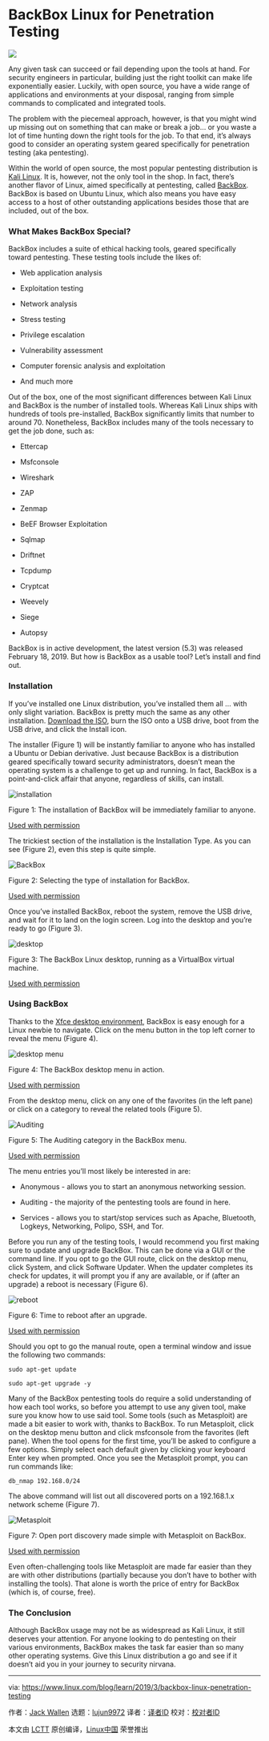 [#]: collector: (lujun9972)
[#]: translator: ( )
[#]: reviewer: ( )
[#]: publisher: ( )
[#]: url: ( )
[#]: subject: (BackBox Linux for Penetration Testing)
[#]: via: (https://www.linux.com/blog/learn/2019/3/backbox-linux-penetration-testing)
[#]: author: (Jack Wallen https://www.linux.com/users/jlwallen)

BackBox Linux for Penetration Testing
======
![](https://www.linux.com/sites/lcom/files/styles/rendered_file/public/security-2688911_1920.jpg?itok=yZ9TjAXu)

Any given task can succeed or fail depending upon the tools at hand. For security engineers in particular, building just the right toolkit can make life exponentially easier. Luckily, with open source, you have a wide range of applications and environments at your disposal, ranging from simple commands to complicated and integrated tools.

The problem with the piecemeal approach, however, is that you might wind up missing out on something that can make or break a job… or you waste a lot of time hunting down the right tools for the job. To that end, it’s always good to consider an operating system geared specifically for penetration testing (aka pentesting).

Within the world of open source, the most popular pentesting distribution is [Kali Linux][1]. It is, however, not the only tool in the shop. In fact, there’s another flavor of Linux, aimed specifically at pentesting, called [BackBox][2]. BackBox is based on Ubuntu Linux, which also means you have easy access to a host of other outstanding applications besides those that are included, out of the box.

### What Makes BackBox Special?

BackBox includes a suite of ethical hacking tools, geared specifically toward pentesting. These testing tools include the likes of:

  * Web application analysis

  * Exploitation testing

  * Network analysis

  * Stress testing

  * Privilege escalation

  * Vulnerability assessment

  * Computer forensic analysis and exploitation

  * And much more




Out of the box, one of the most significant differences between Kali Linux and BackBox is the number of installed tools. Whereas Kali Linux ships with hundreds of tools pre-installed, BackBox significantly limits that number to around 70. Nonetheless, BackBox includes many of the tools necessary to get the job done, such as:

  * Ettercap

  * Msfconsole

  * Wireshark

  * ZAP

  * Zenmap

  * BeEF Browser Exploitation

  * Sqlmap

  * Driftnet

  * Tcpdump

  * Cryptcat

  * Weevely

  * Siege

  * Autopsy




BackBox is in active development, the latest version (5.3) was released February 18, 2019. But how is BackBox as a usable tool? Let’s install and find out.

### Installation

If you’ve installed one Linux distribution, you’ve installed them all … with only slight variation. BackBox is pretty much the same as any other installation. [Download the ISO][3], burn the ISO onto a USB drive, boot from the USB drive, and click the Install icon.

The installer (Figure 1) will be instantly familiar to anyone who has installed a Ubuntu or Debian derivative. Just because BackBox is a distribution geared specifically toward security administrators, doesn’t mean the operating system is a challenge to get up and running. In fact, BackBox is a point-and-click affair that anyone, regardless of skills, can install.

![installation][5]

Figure 1: The installation of BackBox will be immediately familiar to anyone.

[Used with permission][6]

The trickiest section of the installation is the Installation Type. As you can see (Figure 2), even this step is quite simple.

![BackBox][8]

Figure 2: Selecting the type of installation for BackBox.

[Used with permission][6]

Once you’ve installed BackBox, reboot the system, remove the USB drive, and wait for it to land on the login screen. Log into the desktop and you’re ready to go (Figure 3).

![desktop][10]

Figure 3: The BackBox Linux desktop, running as a VirtualBox virtual machine.

[Used with permission][6]

### Using BackBox

Thanks to the [Xfce desktop environment][11], BackBox is easy enough for a Linux newbie to navigate. Click on the menu button in the top left corner to reveal the menu (Figure 4).

![desktop menu][13]

Figure 4: The BackBox desktop menu in action.

[Used with permission][6]

From the desktop menu, click on any one of the favorites (in the left pane) or click on a category to reveal the related tools (Figure 5).

![Auditing][15]

Figure 5: The Auditing category in the BackBox menu.

[Used with permission][6]

The menu entries you’ll most likely be interested in are:

  * Anonymous - allows you to start an anonymous networking session.

  * Auditing - the majority of the pentesting tools are found in here.

  * Services - allows you to start/stop services such as Apache, Bluetooth, Logkeys, Networking, Polipo, SSH, and Tor.




Before you run any of the testing tools, I would recommend you first making sure to update and upgrade BackBox. This can be done via a GUI or the command line. If you opt to go the GUI route, click on the desktop menu, click System, and click Software Updater. When the updater completes its check for updates, it will prompt you if any are available, or if (after an upgrade) a reboot is necessary (Figure 6).

![reboot][17]

Figure 6: Time to reboot after an upgrade.

[Used with permission][6]

Should you opt to go the manual route, open a terminal window and issue the following two commands:

```
sudo apt-get update

sudo apt-get upgrade -y
```

Many of the BackBox pentesting tools do require a solid understanding of how each tool works, so before you attempt to use any given tool, make sure you know how to use said tool. Some tools (such as Metasploit) are made a bit easier to work with, thanks to BackBox. To run Metasploit, click on the desktop menu button and click msfconsole from the favorites (left pane). When the tool opens for the first time, you’ll be asked to configure a few options. Simply select each default given by clicking your keyboard Enter key when prompted. Once you see the Metasploit prompt, you can run commands like:

```
db_nmap 192.168.0/24
```

The above command will list out all discovered ports on a 192.168.1.x network scheme (Figure 7).

![Metasploit][19]

Figure 7: Open port discovery made simple with Metasploit on BackBox.

[Used with permission][6]

Even often-challenging tools like Metasploit are made far easier than they are with other distributions (partially because you don’t have to bother with installing the tools). That alone is worth the price of entry for BackBox (which is, of course, free).

### The Conclusion

Although BackBox usage may not be as widespread as Kali Linux, it still deserves your attention. For anyone looking to do pentesting on their various environments, BackBox makes the task far easier than so many other operating systems. Give this Linux distribution a go and see if it doesn’t aid you in your journey to security nirvana.

--------------------------------------------------------------------------------

via: https://www.linux.com/blog/learn/2019/3/backbox-linux-penetration-testing

作者：[Jack Wallen][a]
选题：[lujun9972][b]
译者：[译者ID](https://github.com/译者ID)
校对：[校对者ID](https://github.com/校对者ID)

本文由 [LCTT](https://github.com/LCTT/TranslateProject) 原创编译，[Linux中国](https://linux.cn/) 荣誉推出

[a]: https://www.linux.com/users/jlwallen
[b]: https://github.com/lujun9972
[1]: https://www.kali.org/
[2]: https://linux.backbox.org/
[3]: https://www.backbox.org/download/
[4]: /files/images/backbox1jpg
[5]: https://www.linux.com/sites/lcom/files/styles/rendered_file/public/backbox_1.jpg?itok=pn4fQVp7 (installation)
[6]: /licenses/category/used-permission
[7]: /files/images/backbox2jpg
[8]: https://www.linux.com/sites/lcom/files/styles/rendered_file/public/backbox_2.jpg?itok=tf-1zo8Z (BackBox)
[9]: /files/images/backbox3jpg
[10]: https://www.linux.com/sites/lcom/files/styles/rendered_file/public/backbox_3.jpg?itok=GLowoAUb (desktop)
[11]: https://www.xfce.org/
[12]: /files/images/backbox4jpg
[13]: https://www.linux.com/sites/lcom/files/styles/rendered_file/public/backbox_4.jpg?itok=VmQXtuZL (desktop menu)
[14]: /files/images/backbox5jpg
[15]: https://www.linux.com/sites/lcom/files/styles/rendered_file/public/backbox_5.jpg?itok=UnfM_OxG (Auditing)
[16]: /files/images/backbox6jpg
[17]: https://www.linux.com/sites/lcom/files/styles/floated_images/public/backbox_6.jpg?itok=2t1BiKPn (reboot)
[18]: /files/images/backbox7jpg
[19]: https://www.linux.com/sites/lcom/files/styles/rendered_file/public/backbox_7.jpg?itok=Vw_GEub3 (Metasploit)
